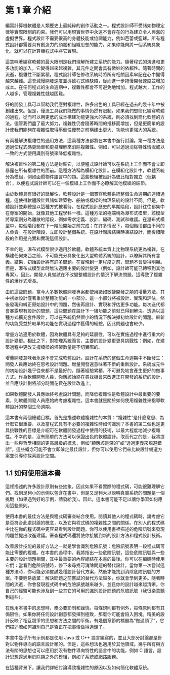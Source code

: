 # 第 1 章 介紹

編寫計算機軟體是人類歷史上最純粹的創作活動之一。程式設計師不受諸如物理定律等實際限制的約束。我們可以用現實世界中永遠不會存在的行為建立令人興奮的虛擬世界。程式設計不需要很高的身體技能或協調能力，例如芭蕾或籃球。所有程式設計都需要具有創造力的頭腦和組織思想的能力。如果你能夠將一個系統具象化，就可以在計算機程式中將它實現。

這意味著編寫軟體的最大限制是我們理解所建立系統的能力。隨著程式的演進和更多功能的加入，它變得越來越複雜，其元件之間會具有微妙的依賴性。隨著時間的流逝，複雜性不斷累積，程式設計師在修改系統時將所有相關因素牢記在心中變得越來越難。這會減慢開發速度並導致程式碼缺陷，從而進一步拖慢開發速度並增加成本。在任何程式的生命週期中，複雜性都會不可避免地增加。程式越大，工作的人越多，管理複雜性就越困難。

好的開發工具可以幫助我們應對複雜性，許多出色的工具已經在過去的幾十年中被創建出來。但是，僅憑工具我們能做的事情仍然有限制。如果我們想簡化編寫軟體的過程，從而可以用更低的成本構建功能更強大的系統，則必須找到簡化軟體的方法。儘管我們盡了最大努力，複雜性仍會隨著時間的推移而增加，但是更簡單的設計使我們能夠在複雜性取得壓倒性優勢之前構建出更大、功能也更強大的系統。

有兩種解決複雜性的通用方法，這兩種方法都將在本書中進行討論。第一種方法是透過使程式碼更簡單和更易理解來消除複雜性。例如，可以透過消除特殊情況或以一致的方式使用識別符號來降低複雜性。

解決複雜性的第二種方法是封裝它，以便程式設計師可以在系統上工作而不會立即暴露在所有複雜性的面前。這種方法稱為模組化設計。在模組化設計中，軟體系統分為模組，例如面嚮物件語言中的類。這些模組被設計為彼此相對獨立（低耦合），以便程式設計師可以在一個模組上工作而不必瞭解其他模組的細節。

由於軟體具有很好的延展性，軟體設計是一個貫穿軟體系統整個生命週期的連續過程。這使得軟體設計與諸如建築物、船舶或橋樑的物理系統的設計不同。但是，軟體設計並非總是以這種方式被看待。在程式設計歷史的早期階段，設計往往都集中在專案的開始，就像其他工程學科一樣。這種方法的極端稱為瀑布式模型，該模型將專案劃分為離散的階段，例如需求定義、設計、編碼、測試和維護。在瀑布式模型中，每個階段都在下一階段開始之前完成；在許多情況下，每個階段都由不同的人負責。在設計階段，立即設計整個系統。在設計階段結束時凍結設計，而後續階段的作用是充實和實現這個設計。

不幸的是，瀑布式模型很少適用於軟體。軟體系統本質上比物理系統更為複雜。在構建任何東西之前，不可能充分具象化出大型軟體系統的設計，以瞭解其所有含義。結果，初始設計將有許多問題。在實現到一定程度之前，問題不會變得明顯。但是，瀑布式模型此時無法適應主要的設計變更（例如，設計師可能已轉移到其他專案）。因此，開發人員嘗試在不改變整體設計的情況下解決問題。這導致了複雜性的爆炸式增長。

由於這些問題，當今大多數軟體開發專案都使用諸如敏捷開發之類的增量方法，其中初始設計僅著重於整體功能的一小部分。這一小部分將被設計、實現和評估，然後發現和糾正原始設計中的問題，然後再設計、實現和評估更多功能。每次迭代都會暴露現有設計的問題，這些問題在設計下一組功能之前就已得到解決。透過以這種方式擴充套件設計，可以在系統仍然很小的情況下解決掉初始設計的問題。較新的功能受益於較早的功能在實現過程中獲得的經驗，因此問題也會較少。

增量方法適用於軟體，因為軟體具有足夠的延展性，可以在實施過程中進行重大的設計變更。相比之下，對物理系統而言，主要的設計變更更具挑戰性：例如，在建築過程中更改支撐橋樑的塔架數量是不切實際的。

增量開發意味著永遠不會完成軟體設計。設計在系統的整個生命週期中不斷發生：開發人員應始終在思考設計問題。增量開發還意味著不斷的重新設計。系統或元件的初始設計幾乎從來都不是最好的。隨著經驗累積，不可避免地會產生更好的做事方式。作為軟體開發人員，你應該始終在尋找機會來改進正在開發的系統的設計，並且應該計劃將部分時間花費在設計改進上。

如果軟體開發人員應始終考慮設計問題，而降低複雜性是軟體設計中最重要的要素，則軟體開發人員應始終考慮複雜性。這本書就是關於如何使用複雜性來指導軟體設計的整個生命週期。

這本書有兩個總體目標。首先是描述軟體複雜性的本質：“複雜性”是什麼意思、為什麼它很重要、以及當程式具有不必要的複雜性時如何識別？本書的第二個也是更具挑戰性的目標是介紹可在軟體開發過程中使用的技術，以最大程度地減少複雜性。不幸的是，沒有簡單的方法可以保證出色的軟體設計。取而代之的是，我將提出一些與哲學相關的更高層級的概念，例如“類應該是深的”或“透過定義來規避錯誤”。這些概念可能不會立即確定最佳設計，但你可以使用它們來比較設計備選方案並引導你探索設計空間。

## 1.1 如何使用這本書

這裡描述的許多設計原則有些抽象，因此如果不看實際的程式碼，可能很難理解它們。找到足夠小的示例以包含在書中，但是又足夠大以說明真實系統的問題是一個挑戰（如果遇到好的示例，請發給我）。因此，這本書可能不足以讓你學習如何應用這些原則。

使用本書的最佳方法是與程式碼審查結合使用。閱讀其他人的程式碼時，請考慮它是否符合此處討論的概念，以及它與程式碼的複雜性之間的關係。在別人的程式碼中比在你的程式碼中更容易看到設計問題。你可以使用書裡描述的危險訊號來發現問題並提出改進建議。審查程式碼還將使你接觸到新的設計方法和程式設計技術。

改善設計技能的最好方法之一就是學會識別危險訊號：危險訊號表明一段程式碼可能比需要的複雜。在本書的過程中，我將指出一些危險訊號，這些危險訊號與一些主要的設計問題相關，其中最重要的內容總結在本書的最後。你可以在編碼時使用它們：當看到危險訊號時，停下來尋找可消除問題的替代設計。當你第一次嘗試這種方法時，你可能必須嘗試幾種設計替代方案，然後才能找到消除危險訊號的方案。不要輕易放棄：解決問題之前嘗試的替代方法越多，你就會學到更多。隨著時間的流逝，你會發現程式碼中的危險訊號越來越少，並且你的設計越來越清晰。你自己的經驗可能也涉及到一些其它的可用於識別設計問題的危險訊號（我很樂意聽到這些）。

在應用本書中的思想時，務必要節制和謹慎。每條規則都有例外，每條原則都有其侷限性。如果你將任何設計創意都發揮到極致，那麼你可能會陷入困境。精美的設計反映了相互競爭的思想和方法之間的平衡。有幾個章節的標題為“做過頭了”，它們描述瞭如何識別自己是否正在把事情做得過頭了。

本書中幾乎所有示例都是使用 Java 或 C++ 語言編寫的，並且大部分討論都是針對以物件導向的語言設計類的。但是，這些想法也適用於其他領域。幾乎所有與方法有關的思想也可以應用於沒有物件導向特性的語言中的功能，例如 C 語言。設計思想還適用於除類之外的模組，例如子系統或網路服務。

在這種背景下，讓我們詳細討論導致複雜性的原因以及如何簡化軟體系統。